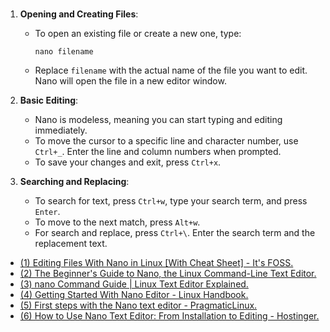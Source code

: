 #

1. **Opening and Creating Files**:
   - To open an existing file or create a new one, type:
     ```
     nano filename
     ```
   - Replace `filename` with the actual name of the file you want to edit. Nano will open the file in a new editor window.

2. **Basic Editing**:
   - Nano is modeless, meaning you can start typing and editing immediately.
   - To move the cursor to a specific line and character number, use `Ctrl+_`. Enter the line and column numbers when prompted.
   - To save your changes and exit, press `Ctrl+x`.

3. **Searching and Replacing**:
   - To search for text, press `Ctrl+w`, type your search term, and press `Enter`.
   - To move to the next match, press `Alt+w`.
   - For search and replace, press `Ctrl+\`. Enter the search term and the replacement text.



- [(1) Editing Files With Nano in Linux [With Cheat Sheet] - It's FOSS.](https://itsfoss.com/nano-editor-guide/.)
- [(2) The Beginner's Guide to Nano, the Linux Command-Line Text Editor.](https://www.howtogeek.com/42980/the-beginners-guide-to-nano-the-linux-command-line-text-editor/.)
- [(3) nano Command Guide | Linux Text Editor Explained.](https://ioflood.com/blog/nano-linux-command/.)
- [(4) Getting Started With Nano Editor - Linux Handbook.](https://linuxhandbook.com/nano/.)
- [(5) First steps with the Nano text editor - PragmaticLinux.](https://www.pragmaticlinux.com/2020/05/first-steps-with-the-nano-text-editor/.)
- [(6) How to Use Nano Text Editor: From Installation to Editing - Hostinger.](https://www.hostinger.com/tutorials/how-to-install-and-use-nano-text-editor.)